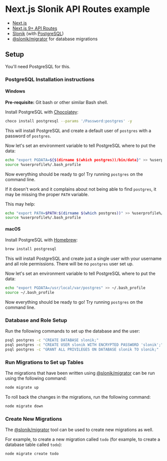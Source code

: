 # Next.js Slonik API Routes example

- [Next.js](https://nextjs.org/)
- [Next.js 9+ API Routes](https://nextjs.org/blog/next-9#api-routes)
- [Slonik](https://github.com/gajus/slonik) (with [PostgreSQL](https://www.postgresql.org/))
- [@slonik/migrator](https://www.npmjs.com/package/@slonik/migrator) for database migrations

## Setup

You'll need PostgreSQL for this.

### PostgreSQL Installation instructions

#### Windows

**Pre-requisite:** Git bash or other similar Bash shell.

Install PostgreSQL with [Chocolatey](https://chocolatey.org/):

```sh
choco install postgresql --params '/Password:postgres' -y
```

This will install PostgreSQL and create a default user of `postgres` with a password of `postgres`.

Now let's set an environment variable to tell PostgreSQL where to put the data:

```sh
echo "export PGDATA=${$(dirname $(which postgres))/bin/data}" >> %userprofile%/.bash_profile
source %userprofile%/.bash_profile
```

Now everything should be ready to go! Try running `postgres` on the command line.

If it doesn't work and it complains about not being able to find `postgres`, it may be missing the proper `PATH` variable.

This may help:

```sh
echo "export PATH=$PATH:$(dirname $(which postgres))" >> %userprofile%/.bash_profile
source %userprofile%/.bash_profile
```

#### macOS

Install PostgreSQL with [Homebrew](https://brew.sh/):

```sh
brew install postgresql
```

This will install PostgreSQL and create just a single user with your username and all role permissions. There will be no `postgres` user set up.

Now let's set an environment variable to tell PostgreSQL where to put the data:

```sh
echo "export PGDATA=/usr/local/var/postgres" >> ~/.bash_profile
source ~/.bash_profile
```

Now everything should be ready to go! Try running `postgres` on the command line.

### Database and Role Setup

Run the following commands to set up the database and the user:

```sh
psql postgres -c "CREATE DATABASE slonik;"
psql postgres -c "CREATE USER slonik WITH ENCRYPTED PASSWORD 'slonik';"
psql postgres -c "GRANT ALL PRIVILEGES ON DATABASE slonik TO slonik;"
```

### Run Migrations to Set up Tables

The migrations that have been written using [@slonik/migrator](https://www.npmjs.com/package/@slonik/migrator) can be run using the following command:

```sh
node migrate up
```

To roll back the changes in the migrations, run the following command:

```sh
node migrate down
```

### Create New Migrations

The [@slonik/migrator](https://www.npmjs.com/package/@slonik/migrator) tool can be used to create new migrations as well.

For example, to create a new migration called `todo` (for example, to create a database table called `todo`):

```sh
node migrate create todo
```
